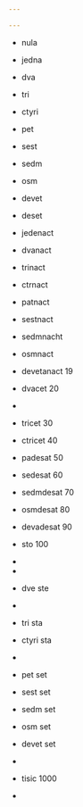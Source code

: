 ```yaml
---

---
```




- nula
- jedna
- dva
- tri
- ctyri
- pet
- sest
- sedm
- osm
- devet
- deset

- jedenact
- dvanact
- trinact
- ctrnact
- patnact
- sestnact
- sedmnacht
- osmnact
- devetanact 19

- dvacet 20
- 
- tricet 30
- ctricet 40
- padesat 50
- sedesat 60 
- sedmdesat 70 
- osmdesat 80
- devadesat 90 
- sto 100 
- 
- 
- dve ste
- 
- tri sta 
- ctyri sta
- 
- pet set 
- sest set 
- sedm set
- osm set 
- devet set
- 
- tisic 1000
- 
